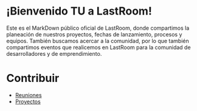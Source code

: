 ¡Bienvenido TU a LastRoom!
=======================

Este es el MarkDown público oficial de LastRoom, donde compartimos la planeación de nuestros proyectos, fechas de lanzamiento, procesos y equipos. También buscamos acercar a la comunidad, por lo que también compartimos eventos que realicemos en LastRoom para la comunidad de desarrolladores y de emprendimiento.

# Contribuir

* [Reuniones](meetings.md)
* [Proyectos](projects.md)
